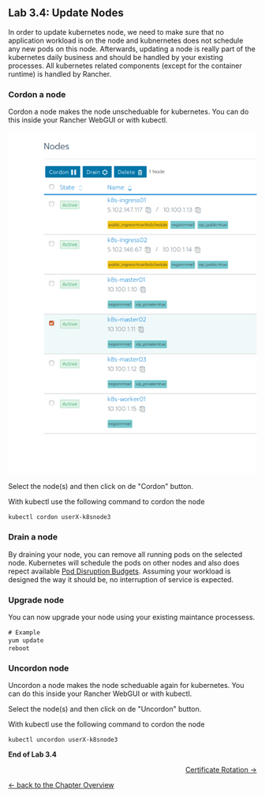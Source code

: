 ## Lab 3.4: Update Nodes

In order to update kubernetes node, we need to make sure that no application workload is on the node and kubnernetes does not schedule any new pods on this node. Afterwards, updating a node is really part of the kubernetes daily business and should be handled by your existing processes. All kubernetes related components (except for the container runtime) is handled by Rancher.

### Cordon a node

Cordon a node makes the node unscheduable for kubernetes. You can do this inside your Rancher WebGUI or with kubectl.

![Cordon Node](../resources/images/cordonnode.png)

Select the node(s) and then click on de "Cordon" button.

With kubectl use the following command to cordon the node

```
kubectl cordon userX-k8snode3
```

### Drain a node

By draining your node, you can remove all running pods on the selected node. Kubernetes will schedule the pods on other nodes and also does repect available [Pod Disruption Budgets](https://kubernetes.io/docs/concepts/workloads/pods/disruptions/#how-disruption-budgets-work). Assuming your workload is designed the way it should be, no interruption of service is expected.

### Upgrade node

You can now upgrade your node using your existing maintance processess. 

```
# Example
yum update
reboot
```

### Uncordon node

Uncordon a node makes the node scheduable again for kubernetes. You can do this inside your Rancher WebGUI or with kubectl.

Select the node(s) and then click on de "Uncordon" button.

With kubectl use the following command to cordon the node

```
kubectl uncordon userX-k8snode3
```

**End of Lab 3.4**

<p width="100px" align="right"><a href="35_certificaterotation"> Certificate Rotation →</a></p>

[← back to the Chapter Overview](10_rancher.md)
